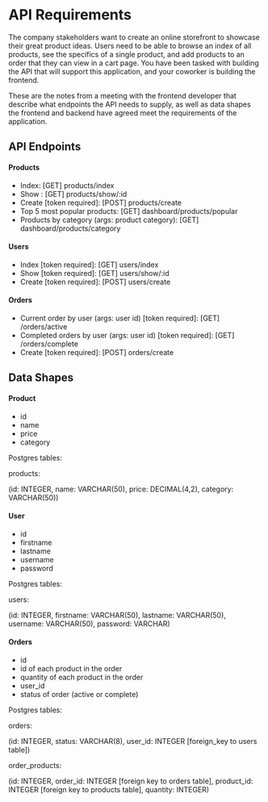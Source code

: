 # API Requirements

The company stakeholders want to create an online storefront to showcase their great product ideas. Users need to be able to
browse an index of all products, see the specifics of a single product, and add products to an order that they can view in a cart
page. You have been tasked with building the API that will support this application, and your coworker is building the frontend.

These are the notes from a meeting with the frontend developer that describe what endpoints the API needs to supply, as well as
data shapes the frontend and backend have agreed meet the requirements of the application.

## API Endpoints

#### Products

- Index: [GET] products/index
- Show : [GET] products/show/:id
- Create [token required]: [POST] products/create
- Top 5 most popular products: [GET] dashboard/products/popular
- Products by category (args: product category): [GET] dashboard/products/category

#### Users

- Index [token required]: [GET] users/index
- Show [token required]: [GET] users/show/:id
- Create [token required]: [POST] users/create

#### Orders

- Current order by user (args: user id) [token required]: [GET] /orders/active
- Completed orders by user (args: user id) [token required]: [GET] /orders/complete
- Create [token required]: [POST] orders/create

## Data Shapes

#### Product

- id
- name
- price
- category

Postgres tables:

products:

(id: INTEGER, name: VARCHAR(50), price: DECIMAL(4,2), category: VARCHAR(50))

#### User

- id
- firstname
- lastname
- username
- password

Postgres tables:

users:

(id: INTEGER, firstname: VARCHAR(50), lastname: VARCHAR(50), username: VARCHAR(50), password: VARCHAR)

#### Orders

- id
- id of each product in the order
- quantity of each product in the order
- user_id
- status of order (active or complete)

Postgres tables:

orders:

(id: INTEGER, status: VARCHAR(8), user_id: INTEGER [foreign_key to users table])

order_products:

(id: INTEGER, order_id: INTEGER [foreign key to orders table], product_id: INTEGER [foreign key to products table], quantity:
INTEGER)